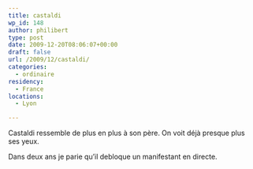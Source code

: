 ```yaml
---
title: castaldi
wp_id: 148
author: philibert
type: post
date: 2009-12-20T08:06:07+00:00
draft: false
url: /2009/12/castaldi/
categories:
  - ordinaire
residency:
  - France
locations:
  - Lyon

---
```

Castaldi ressemble de plus en plus à son père. On voit déjà presque plus ses yeux. 

Dans deux ans je parie qu&rsquo;il debloque un manifestant en directe.